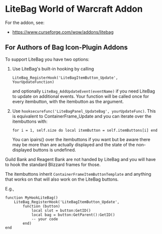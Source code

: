 # LiteBag World of Warcraft Addon

For the addon, see:
- https://www.curseforge.com/wow/addons/litebag

## For Authors of Bag Icon-Plugin Addons

To support LiteBag you have two options:

1. Use LiteBag's built-in hooking by calling
   ```
   LiteBag_RegisterHook('LiteBagItemButton_Update', YourUpdateFunction)
   ```
   and optionally `LiteBag_AddUpdateEvent(eventName)` if you need LiteBag
   to update on additional events. Your function will be called once for
   every itembutton, with the itembutton as the argument.

2. Use `hooksecurefunc('LiteBagPanel_UpdateBag', yourUpdateFunc)`.
   This is equivalent to ContainerFrame_Update and you can iterate over
   the itembuttons with:
   ```
   for i = 1, self.size do local itemButton = self.itemButtons[i] end
   ```
   You can ipairs() over the itembuttons if you want but be aware
   there may be more than are actually displayed and the state of the
   non-displayed buttons is undefined.

Guild Bank and Reagent Bank are not handed by LiteBag and you will have
to hook the standard Blizzard frames for those.

The itembuttons inherit `ContainerFrameItemButtonTemplate` and anything
that works on that will also work on the LiteBag buttons.

E.g.,
```
function MyHookLiteBag()
    LiteBag_RegisterHook('LiteBagItemButton_Update',
        function (button)
            local slot = button:GetID()
            local bag = button:GetParent():GetID()
            -- your code
        end)
end
```

